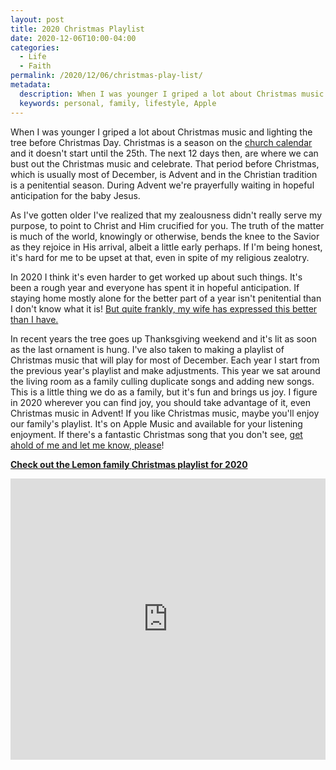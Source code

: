 ```yaml
---
layout: post
title: 2020 Christmas Playlist
date: 2020-12-06T10:00-04:00
categories:
  - Life
  - Faith
permalink: /2020/12/06/christmas-play-list/
metadata:
  description: When I was younger I griped a lot about Christmas music and lighting the tree before Christmas Day.
  keywords: personal, family, lifestyle, Apple
---
```


When I was younger I griped a lot about Christmas music and lighting the tree before Christmas Day. Christmas is a season on the <a href="http://sanctus.org/2020/12">church calendar</a> and it doesn't start until the 25th. The next 12 days then, are where we can bust out the Christmas music and celebrate. That period before Christmas, which is usually most of December, is Advent and in the Christian tradition is a penitential season. During Advent we're prayerfully waiting in hopeful anticipation for the baby Jesus.

As I've gotten older I've realized that my zealousness didn't really serve my purpose, to point to Christ and Him crucified for you. The truth of the matter is much of the world, knowingly or otherwise, bends the knee to the Savior as they rejoice in His arrival, albeit a little early perhaps. If I'm being honest, it's hard for me to be upset at that, even in spite of my religious zealotry.

In 2020 I think it's even harder to get worked up about such things. It's been a rough year and everyone has spent it in hopeful anticipation. If staying home mostly alone for the better part of a year isn't penitential than I don't know what it is! [But quite frankly, my wife has expressed this better than I have.](https://saralemon.com/2020/12/happy-new-year/)

In recent years the tree goes up Thanksgiving weekend and it's lit as soon as the last ornament is hung. I've also taken to making a playlist of Christmas music that will play for most of December. Each year I start from the previous year's playlist and make adjustments. This year we sat around the living room as a family culling duplicate songs and adding new songs. This is a little thing we do as a family, but it's fun and brings us joy. I figure in 2020 wherever you can find joy, you should take advantage of it, even Christmas music in Advent! If you like Christmas music, maybe you'll enjoy our family's playlist. It's on Apple Music and available for your listening enjoyment. If there's a fantastic Christmas song that you don't see, [get ahold of me and let me know, please](/contact)!

[**Check out the Lemon family Christmas playlist for 2020**](https://music.apple.com/us/playlist/christmas-2020/pl.u-Bq3eH9MpNx)

<!-- excerpt -->

<iframe allow="autoplay *; encrypted-media *; fullscreen *" frameborder="0" height="450" style="width:100%;max-width:660px;overflow:hidden;background:transparent;margin-left:auto;margin-right:auto;display:block;" sandbox="allow-forms allow-popups allow-same-origin allow-scripts allow-storage-access-by-user-activation allow-top-navigation-by-user-activation" src="https://embed.music.apple.com/us/playlist/christmas-2020/pl.u-Bq3eH9MpNx"></iframe>
